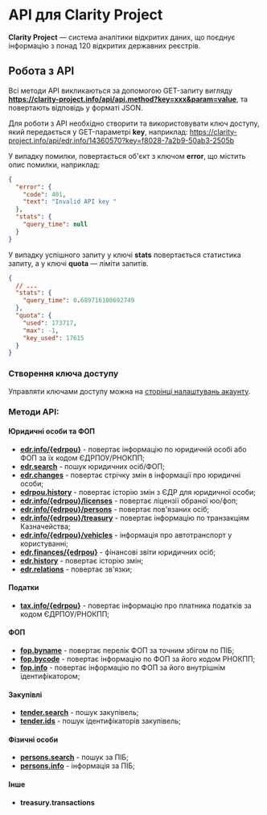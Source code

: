 # API для Clarity Project

**Clarity Project** — система аналітики відкритих даних, що поєднує інформацію з понад 120 відкритих державних реєстрів.

## Робота з API

Всі методи API викликаються за допомогою GET-запиту вигляду **https://clarity-project.info/api/api.method?key=xxx&param=value**, та повертають відповідь у форматі JSON.

Для роботи з API необхідно створити та використовувати ключ доступу, який передається у GET-параметрі **key**, наприклад: https://clarity-project.info/api/edr.info/14360570?key=f8028-7a2b9-50ab3-2505b

У випадку помилки, повертається об'єкт з ключом **error**, що містить опис помилки, наприклад: 
```json
{
  "error": {
    "code": 401,
    "text": "Invalid API key "
  },
  "stats": {
    "query_time": null
  }
}
```

У випадку успішного запиту у ключі **stats** повертається статистика запиту, а у ключі **quota** — ліміти запитів.
```json
{
  // ...
  "stats": {
    "query_time": 0.689716100692749
  },
  "quota": {
    "used": 173717,
    "max": -1,
    "key_used": 17615
  }
}
```

### Створення ключа доступу

Управляти ключами доступу можна на [сторінці налаштувань акаунту](https://clarity-project.info/me/api).

### Методи API:

#### Юридичні особи та ФОП
* **[edr.info/{edrpou}](edr.info.md#edrinfo)** - повертає інформацію по юридичній особі або ФОП за їх кодом ЄДРПОУ/РНОКПП;
* **[edr.search](edr.info.md#edrsearch)** - пошук юридичних осіб/ФОП;
* **[edr.changes](edr.info.md#edrchanges)** - повертає стрічку змін в інформації про юридичні особи;
* **[edrpou.history](edr.info.md#edrpouhistory)** - повертає історію змін з ЄДР для юридичної особи;
* **[edr.info/{edrpou}/licenses](edr.info.md#edrinfolicenses)** - повертає ліцензії обраної юо/фоп;
* **[edr.info/{edrpou}/persons](edr.info.md#edrinfopersons)** - повертає пов'язаних осіб;
* **[edr.info/{edrpou}/treasury](edr.info.md#edrinfotreasury)** - повертає інформацію по транзакціям Казначейства;
* **[edr.info/{edrpou}/vehicles](edr.info.md#edrinfovehicles)** - інформація про автотранспорт у користуванні;
* **[edr.finances/{edrpou}](edr.finances.md)** - фінансові звіти юридичних осіб;
* **[edr.history](edr.info.md#edrhistory)** - повертає історію змін;
* **[edr.relations](edr.info.md#)** - повертає зв'язки;

#### Податки
* **[tax.info/{edrpou}](tax.info.md)** - повертає інформацію про платника податків за кодом ЄДРПОУ/РНОКПП;

#### ФОП
* **[fop.byname](fop.info.md#fopbyname)** - повертає перелік ФОП за точним збігом по ПІБ;
* **[fop.bycode](fop.info.md#fopbycode)** - повертає інформацію по ФОП за його кодом РНОКПП;
* **[fop.info](fop.info.md#fopinfo)** - повертає інформацію по ФОП за його внутрішнім ідентифікатором;

#### Закупівлі
* **[tender.search](tender.search.md#tendersearch)** - пошук закупівель;
* **[tender.ids](tender.search.md#tenderids)** - пошук ідентифікаторів закупівель;

#### Фізичні особи
* **[persons.search](persons.search.md#personssearch)** - пошук за ПІБ;
* **[persons.info](persons.search.md#personsinfo)** - інформація за ПІБ;

#### Інше
* **treasury.transactions**